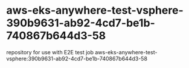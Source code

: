 # aws-eks-anywhere-test-vsphere-390b9631-ab92-4cd7-be1b-740867b644d3-58
repository for use with E2E test job aws-eks-anywhere-test-vsphere:390b9631-ab92-4cd7-be1b-740867b644d3-58
